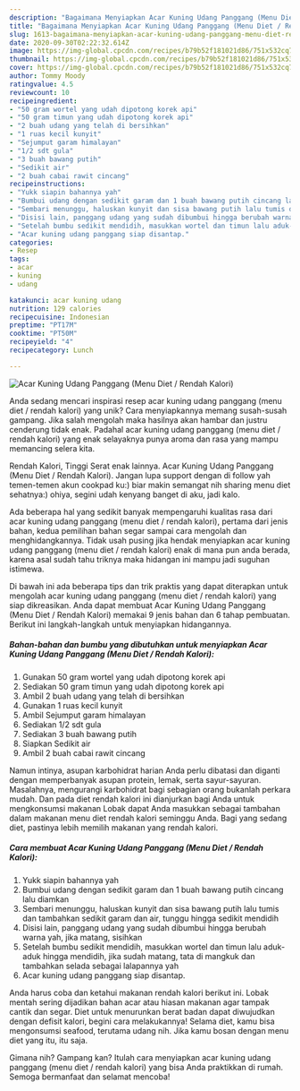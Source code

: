 ```yaml
---
description: "Bagaimana Menyiapkan Acar Kuning Udang Panggang (Menu Diet / Rendah Kalori) Anti Gagal"
title: "Bagaimana Menyiapkan Acar Kuning Udang Panggang (Menu Diet / Rendah Kalori) Anti Gagal"
slug: 1613-bagaimana-menyiapkan-acar-kuning-udang-panggang-menu-diet-rendah-kalori-anti-gagal
date: 2020-09-30T02:22:32.614Z
image: https://img-global.cpcdn.com/recipes/b79b52f181021d86/751x532cq70/acar-kuning-udang-panggang-menu-diet-rendah-kalori-foto-resep-utama.jpg
thumbnail: https://img-global.cpcdn.com/recipes/b79b52f181021d86/751x532cq70/acar-kuning-udang-panggang-menu-diet-rendah-kalori-foto-resep-utama.jpg
cover: https://img-global.cpcdn.com/recipes/b79b52f181021d86/751x532cq70/acar-kuning-udang-panggang-menu-diet-rendah-kalori-foto-resep-utama.jpg
author: Tommy Moody
ratingvalue: 4.5
reviewcount: 10
recipeingredient:
- "50 gram wortel yang udah dipotong korek api"
- "50 gram timun yang udah dipotong korek api"
- "2 buah udang yang telah di bersihkan"
- "1 ruas kecil kunyit"
- "Sejumput garam himalayan"
- "1/2 sdt gula"
- "3 buah bawang putih"
- "Sedikit air"
- "2 buah cabai rawit cincang"
recipeinstructions:
- "Yukk siapin bahannya yah"
- "Bumbui udang dengan sedikit garam dan 1 buah bawang putih cincang lalu diamkan"
- "Sembari menunggu, haluskan kunyit dan sisa bawang putih lalu tumis dan tambahkan sedikit garam dan air, tunggu hingga sedikit mendidih"
- "Disisi lain, panggang udang yang sudah dibumbui hingga berubah warna yah, jika matang, sisihkan"
- "Setelah bumbu sedikit mendidih, masukkan wortel dan timun lalu aduk-aduk hingga mendidih, jika sudah matang, tata di mangkuk dan tambahkan selada sebagai lalapannya yah"
- "Acar kuning udang panggang siap disantap."
categories:
- Resep
tags:
- acar
- kuning
- udang

katakunci: acar kuning udang 
nutrition: 129 calories
recipecuisine: Indonesian
preptime: "PT17M"
cooktime: "PT50M"
recipeyield: "4"
recipecategory: Lunch

---
```



![Acar Kuning Udang Panggang (Menu Diet / Rendah Kalori)](https://img-global.cpcdn.com/recipes/b79b52f181021d86/751x532cq70/acar-kuning-udang-panggang-menu-diet-rendah-kalori-foto-resep-utama.jpg)

Anda sedang mencari inspirasi resep acar kuning udang panggang (menu diet / rendah kalori) yang unik? Cara menyiapkannya memang susah-susah gampang. Jika salah mengolah maka hasilnya akan hambar dan justru cenderung tidak enak. Padahal acar kuning udang panggang (menu diet / rendah kalori) yang enak selayaknya punya aroma dan rasa yang mampu memancing selera kita.

Rendah Kalori, Tinggi Serat enak lainnya. Acar Kuning Udang Panggang (Menu Diet / Rendah Kalori). Jangan lupa support dengan di follow yah temen-temen akun cookpad ku:) biar makin semangat nih sharing menu diet sehatnya:) ohiya, segini udah kenyang banget di aku, jadi kalo.

Ada beberapa hal yang sedikit banyak mempengaruhi kualitas rasa dari acar kuning udang panggang (menu diet / rendah kalori), pertama dari jenis bahan, kedua pemilihan bahan segar sampai cara mengolah dan menghidangkannya. Tidak usah pusing jika hendak menyiapkan acar kuning udang panggang (menu diet / rendah kalori) enak di mana pun anda berada, karena asal sudah tahu triknya maka hidangan ini mampu jadi suguhan istimewa.


Di bawah ini ada beberapa tips dan trik praktis yang dapat diterapkan untuk mengolah acar kuning udang panggang (menu diet / rendah kalori) yang siap dikreasikan. Anda dapat membuat Acar Kuning Udang Panggang (Menu Diet / Rendah Kalori) memakai 9 jenis bahan dan 6 tahap pembuatan. Berikut ini langkah-langkah untuk menyiapkan hidangannya.

<!--inarticleads1-->

##### Bahan-bahan dan bumbu yang dibutuhkan untuk menyiapkan Acar Kuning Udang Panggang (Menu Diet / Rendah Kalori):

1. Gunakan 50 gram wortel yang udah dipotong korek api
1. Sediakan 50 gram timun yang udah dipotong korek api
1. Ambil 2 buah udang yang telah di bersihkan
1. Gunakan 1 ruas kecil kunyit
1. Ambil Sejumput garam himalayan
1. Sediakan 1/2 sdt gula
1. Sediakan 3 buah bawang putih
1. Siapkan Sedikit air
1. Ambil 2 buah cabai rawit cincang


Namun intinya, asupan karbohidrat harian Anda perlu dibatasi dan diganti dengan memperbanyak asupan protein, lemak, serta sayur-sayuran. Masalahnya, mengurangi karbohidrat bagi sebagian orang bukanlah perkara mudah. Dan pada diet rendah kalori ini dianjurkan bagi Anda untuk mengkonsumsi makanan Lobak dapat Anda masukkan sebagai tambahan dalam makanan menu diet rendah kalori seminggu Anda. Bagi yang sedang diet, pastinya lebih memilih makanan yang rendah kalori. 

<!--inarticleads2-->

##### Cara membuat Acar Kuning Udang Panggang (Menu Diet / Rendah Kalori):

1. Yukk siapin bahannya yah
1. Bumbui udang dengan sedikit garam dan 1 buah bawang putih cincang lalu diamkan
1. Sembari menunggu, haluskan kunyit dan sisa bawang putih lalu tumis dan tambahkan sedikit garam dan air, tunggu hingga sedikit mendidih
1. Disisi lain, panggang udang yang sudah dibumbui hingga berubah warna yah, jika matang, sisihkan
1. Setelah bumbu sedikit mendidih, masukkan wortel dan timun lalu aduk-aduk hingga mendidih, jika sudah matang, tata di mangkuk dan tambahkan selada sebagai lalapannya yah
1. Acar kuning udang panggang siap disantap.


Anda harus coba dan ketahui makanan rendah kalori berikut ini. Lobak mentah sering dijadikan bahan acar atau hiasan makanan agar tampak cantik dan segar. Diet untuk menurunkan berat badan dapat diwujudkan dengan defisit kalori, begini cara melakukannya! Selama diet, kamu bisa mengonsumsi seafood, terutama udang nih. Jika kamu bosan dengan menu diet yang itu, itu saja. 

Gimana nih? Gampang kan? Itulah cara menyiapkan acar kuning udang panggang (menu diet / rendah kalori) yang bisa Anda praktikkan di rumah. Semoga bermanfaat dan selamat mencoba!

